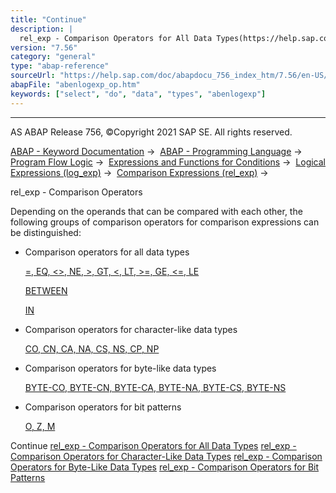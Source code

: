 ```yaml
---
title: "Continue"
description: |
  rel_exp - Comparison Operators for All Data Types(https://help.sap.com/doc/abapdocu_756_index_htm/7.56/en-US/abenlogexp_compare_all.htm) rel_exp - Comparison Operators for Character-Like Data Types(https://help.sap.com/doc/abapdocu_756_index_htm/7.56/en-US/abenlogexp_strings.htm) rel_exp - C
version: "7.56"
category: "general"
type: "abap-reference"
sourceUrl: "https://help.sap.com/doc/abapdocu_756_index_htm/7.56/en-US/abenlogexp_op.htm"
abapFile: "abenlogexp_op.htm"
keywords: ["select", "do", "data", "types", "abenlogexp"]
---
```


* * *

AS ABAP Release 756, ©Copyright 2021 SAP SE. All rights reserved.

[ABAP - Keyword Documentation](https://help.sap.com/doc/abapdocu_756_index_htm/7.56/en-US/abenabap.htm) →  [ABAP - Programming Language](https://help.sap.com/doc/abapdocu_756_index_htm/7.56/en-US/abenabap_reference.htm) →  [Program Flow Logic](https://help.sap.com/doc/abapdocu_756_index_htm/7.56/en-US/abenabap_flow_logic.htm) →  [Expressions and Functions for Conditions](https://help.sap.com/doc/abapdocu_756_index_htm/7.56/en-US/abenlogical_expr_func.htm) →  [Logical Expressions (log\_exp)](https://help.sap.com/doc/abapdocu_756_index_htm/7.56/en-US/abenlogexp.htm) →  [Comparison Expressions (rel\_exp)](https://help.sap.com/doc/abapdocu_756_index_htm/7.56/en-US/abenlogexp_comp.htm) → 

rel\_exp - Comparison Operators

Depending on the operands that can be compared with each other, the following groups of comparison operators for comparison expressions can be distinguished:

-   Comparison operators for all data types
    
    [\=, EQ, <>, NE, \>, GT, <, LT, \>=, GE, <=, LE](https://help.sap.com/doc/abapdocu_756_index_htm/7.56/en-US/abenlogexp_any_operand.htm)
    
    [BETWEEN](https://help.sap.com/doc/abapdocu_756_index_htm/7.56/en-US/abenlogexp_between.htm)
    
    [IN](https://help.sap.com/doc/abapdocu_756_index_htm/7.56/en-US/abenlogexp_select_option.htm)
    
-   Comparison operators for character-like data types
    
    [CO, CN, CA, NA, CS, NS, CP, NP](https://help.sap.com/doc/abapdocu_756_index_htm/7.56/en-US/abenlogexp_strings.htm)
    
-   Comparison operators for byte-like data types
    
    [BYTE-CO, BYTE-CN, BYTE-CA, BYTE-NA, BYTE-CS, BYTE-NS](https://help.sap.com/doc/abapdocu_756_index_htm/7.56/en-US/abenlogexp_bytes.htm)
    
-   Comparison operators for bit patterns
    
    [O, Z, M](https://help.sap.com/doc/abapdocu_756_index_htm/7.56/en-US/abenlogexp_bitmasks.htm)
    

Continue
[rel\_exp - Comparison Operators for All Data Types](https://help.sap.com/doc/abapdocu_756_index_htm/7.56/en-US/abenlogexp_compare_all.htm)
[rel\_exp - Comparison Operators for Character-Like Data Types](https://help.sap.com/doc/abapdocu_756_index_htm/7.56/en-US/abenlogexp_strings.htm)
[rel\_exp - Comparison Operators for Byte-Like Data Types](https://help.sap.com/doc/abapdocu_756_index_htm/7.56/en-US/abenlogexp_bytes.htm)
[rel\_exp - Comparison Operators for Bit Patterns](https://help.sap.com/doc/abapdocu_756_index_htm/7.56/en-US/abenlogexp_bitmasks.htm)